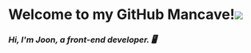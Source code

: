 <h1>Welcome to my GitHub Mancave!<img src="https://drive.google.com/file/d/1DtkShQhp8Dag0XW65jowYjFZduVo42_c/view?usp=sharing" /></h1>
<p>
  <em>
    <h3>
      Hi, I'm Joon, a front-end developer. 🖥️
    </h3>
  </em>
</p>


<!--
**Joonpark4/Joonpark4** is a ✨ _special_ ✨ repository because its `README.md` (this file) appears on your GitHub profile.

Here are some ideas to get you started:

- 🔭 I’m currently working on ...
- 🌱 I’m currently learning ...
- 👯 I’m looking to collaborate on ...
- 🤔 I’m looking for help with ...
- 💬 Ask me about ...
- 📫 How to reach me: ...
- 😄 Pronouns: ...
- ⚡ Fun fact: ...
-->
